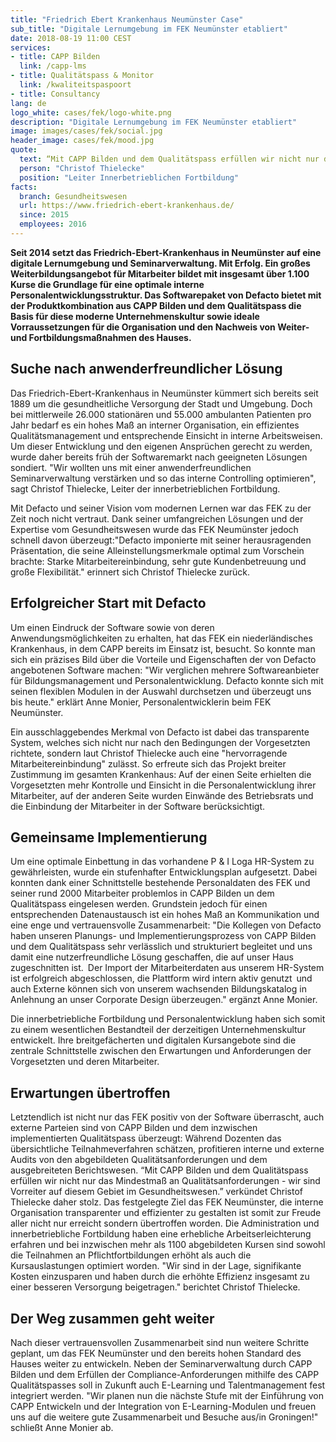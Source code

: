 ```yaml
---
title: "Friedrich Ebert Krankenhaus Neumünster Case"
sub_title: "Digitale Lernumgebung im FEK Neumünster etabliert"
date: 2018-08-19 11:00 CEST
services:
- title: CAPP Bilden
  link: /capp-lms
- title: Qualitätspass & Monitor
  link: /kwaliteitspaspoort
- title: Consultancy
lang: de
logo_white: cases/fek/logo-white.png
description: "Digitale Lernumgebung im FEK Neumünster etabliert"
image: images/cases/fek/social.jpg
header_image: cases/fek/mood.jpg
quote:
  text: “Mit CAPP Bilden und dem Qualitätspass erfüllen wir nicht nur das Mindestmaß an Qualitätsanforderungen - wir sind Vorreiter auf diesem Gebiet im Gesundheitswesen.”
  person: "Christof Thielecke"
  position: "Leiter Innerbetrieblichen Fortbildung"
facts:
  branch: Gesundheitswesen
  url: https://www.friedrich-ebert-krankenhaus.de/
  since: 2015
  employees: 2016
---
```


__Seit 2014 setzt das Friedrich-Ebert-Krankenhaus in Neumünster auf eine digitale Lernumgebung und Seminarverwaltung. Mit Erfolg. Ein großes Weiterbildungsangebot für Mitarbeiter bildet mit insgesamt über 1.100 Kurse die Grundlage für eine optimale interne Personalentwicklungsstruktur. Das Softwarepaket von Defacto bietet mit der Produktkombination aus CAPP Bilden und dem Qualitätspass die Basis für diese moderne Unternehmenskultur sowie ideale Vorraussetzungen für die Organisation und den Nachweis von Weiter- und Fortbildungsmaßnahmen des Hauses.__

## Suche nach anwenderfreundlicher Lösung

Das Friedrich-Ebert-Krankenhaus in Neumünster kümmert sich bereits seit 1889 um die gesundheitliche Versorgung der Stadt und Umgebung. Doch bei mittlerweile 26.000 stationären und 55.000 ambulanten Patienten pro Jahr bedarf es ein hohes Maß an interner Organisation, ein effizientes Qualitätsmanagement und entsprechende Einsicht in interne Arbeitsweisen. Um dieser Entwicklung und den eigenen Ansprüchen gerecht zu werden, wurde daher bereits früh der Softwaremarkt nach geeigneten Lösungen sondiert. "Wir wollten uns mit einer anwenderfreundlichen Seminarverwaltung verstärken und so das interne Controlling optimieren", sagt Christof Thielecke, Leiter der innerbetrieblichen Fortbildung.

Mit Defacto und seiner Vision vom modernen Lernen war das FEK zu der Zeit noch nicht vertraut. Dank seiner umfangreichen Lösungen und der Expertise vom Gesundheitswesen wurde das FEK Neumünster jedoch schnell davon überzeugt:"Defacto imponierte mit seiner herausragenden Präsentation, die seine Alleinstellungsmerkmale optimal zum Vorschein brachte: Starke Mitarbeitereinbindung, sehr gute Kundenbetreuung und große Flexibilität." erinnert sich Christof Thielecke zurück.

## Erfolgreicher Start mit Defacto

Um einen Eindruck der Software sowie von deren Anwendungsmöglichkeiten zu erhalten, hat das FEK ein niederländisches Krankenhaus, in dem CAPP bereits im Einsatz ist, besucht. So konnte man sich ein präzises Bild über die Vorteile und Eigenschaften der von Defacto angebotenen Software machen: "Wir verglichen mehrere Softwareanbieter für Bildungsmanagement und Personalentwicklung. Defacto konnte sich mit seinen flexiblen Modulen in der Auswahl durchsetzen und überzeugt uns bis heute." erklärt Anne Monier, Personalentwicklerin beim FEK Neumünster.

Ein ausschlaggebendes Merkmal von Defacto ist dabei das transparente System, welches sich nicht nur nach den Bedingungen der Vorgesetzten richtete, sondern laut Christof Thielecke auch eine "hervorragende Mitarbeitereinbindung" zulässt. So erfreute sich das Projekt breiter Zustimmung im gesamten Krankenhaus: Auf der einen Seite erhielten die Vorgesetzten mehr Kontrolle und Einsicht in die Personalentwicklung ihrer Mitarbeiter, auf der anderen Seite wurden Einwände des Betriebsrats und die Einbindung der Mitarbeiter in der Software berücksichtigt.

## Gemeinsame Implementierung

Um eine optimale Einbettung in das vorhandene P & I Loga HR-System zu gewährleisten, wurde ein stufenhafter Entwicklungsplan aufgesetzt. Dabei konnten dank einer Schnittstelle bestehende Personaldaten des FEK und seiner rund 2000 Mitarbeiter problemlos in CAPP Bilden un dem Qualitätspass eingelesen werden. Grundstein jedoch für einen entsprechenden Datenaustausch ist ein hohes Maß an Kommunikation und eine enge und vertrauensvolle Zusammenarbeit: "Die Kollegen von Defacto haben unseren Planungs- und Implementierungsprozess von CAPP Bilden und dem Qualitätspass sehr verlässlich und strukturiert begleitet und uns damit eine nutzerfreundliche Lösung geschaffen, die auf unser Haus zugeschnitten ist. Der Import der Mitarbeiterdaten aus unserem HR-System ist erfolgreich abgeschlossen, die Plattform wird intern aktiv genutzt und auch Externe können sich von unserem wachsenden Bildungskatalog in Anlehnung an unser Corporate Design überzeugen." ergänzt Anne Monier.

Die innerbetriebliche Fortbildung und Personalentwicklung haben sich somit zu einem wesentlichen Bestandteil der derzeitigen Unternehmenskultur entwickelt. Ihre breitgefächerten und digitalen Kursangebote sind die zentrale Schnittstelle zwischen den Erwartungen und Anforderungen der Vorgesetzten und deren Mitarbeiter.

## Erwartungen übertroffen

Letztendlich ist nicht nur das FEK positiv von der Software überrascht, auch externe Parteien sind von CAPP Bilden und dem inzwischen implementierten Qualitätspass überzeugt: Während Dozenten das übersichtliche Teilnahmeverfahren schätzen, profitieren interne und externe Audits von den abgebildeten Qualitätsanforderungen und dem ausgebreiteten Berichtswesen. “Mit CAPP Bilden und dem Qualitätspass erfüllen wir nicht nur das Mindestmaß an Qualitätsanforderungen - wir sind Vorreiter auf diesem Gebiet im Gesundheitswesen.” verkündet Christof Thielecke daher stolz.
Das festgelegte Ziel das FEK Neumünster, die interne Organisation transparenter und effizienter zu gestalten ist somit zur Freude aller nicht nur erreicht sondern übertroffen worden. Die Administration und innerbetriebliche Fortbildung haben eine erhebliche Arbeitserleichterung erfahren und bei inzwischen mehr als 1100 abgebildeten Kursen sind sowohl die Teilnahmen an Pflichtfortbildungen erhöht als auch die Kursauslastungen optimiert worden. "Wir sind in der Lage, signifikante Kosten einzusparen und haben durch die erhöhte Effizienz insgesamt zu einer besseren Versorgung beigetragen." berichtet Christof Thielecke.

## Der Weg zusammen geht weiter

Nach dieser vertrauensvollen Zusammenarbeit sind nun weitere Schritte geplant, um das FEK Neumünster und den bereits hohen Standard des Hauses weiter zu entwickeln. Neben der Seminarverwaltung durch CAPP Bilden und dem Erfüllen der Compliance-Anforderungen mithilfe des CAPP Qualitätspasses soll in Zukunft auch E-Learning und Talentmanagement fest integriert werden. "Wir planen nun die nächste Stufe mit der Einführung von CAPP Entwickeln und der Integration von E-Learning-Modulen und freuen uns auf die weitere gute Zusammenarbeit und Besuche aus/in Groningen!" schließt Anne Monier ab.
